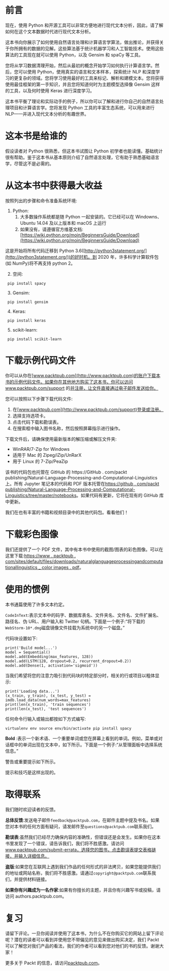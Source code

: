

# 前言

现在，使用 Python 和开源工具可以非常方便地进行现代文本分析，因此，请了解如何在这个文本数据时代进行现代文本分析。

这本书向你展示了如何使用自然语言处理和计算语言学算法，做出推论，并获得关于你所拥有的数据的见解。这些算法基于统计机器学习和人工智能技术。使用这些算法的工具现在就可以使用 Python，以及 Gensim 和 spaCy 等工具。

您将从学习数据清理开始，然后从最初的概念开始学习如何执行计算语言学。然后，您可以使用 Python，使用真实的语言和文本样本，探索统计 NLP 和深度学习的更复杂的领域。您将学习使用最好的工具来标记、解析和建模文本。您将获得使用最佳框架的第一手知识，并且您将知道何时为主题模型选择像 Gensim 这样的工具，以及何时使用 Keras 进行深度学习。

这本书平衡了理论和实际动手的例子，所以你可以了解和进行你自己的自然语言处理项目和计算语言学。您将发现 Python 工具的丰富生态系统，可以用来进行 NLP——并进入现代文本分析的有趣世界。



# 这本书是给谁的

假设读者对 Python 很熟悉，但这本书试图让 Python 初学者也能读懂。基础统计很有帮助。鉴于这本书从基本原则介绍了自然语言处理，它有助于熟悉基础语言学，尽管这不是必需的。



# 从这本书中获得最大收益

按照列出的步骤和命令准备系统环境:

1.  Python:
    1.  大多数操作系统都是随 Python 一起安装的。它已经可以在 Windowns、Ubuntu 14.04 及以上版本和 macOS 上运行
    2.  如果没有，请遵循官方维基文档:[https://wiki.python.org/moin/BeginnersGuide/Download](https://wiki.python.org/moin/BeginnersGuide/Download)

这是开始将所有代码迁移到 Python 3.6([http://python3statement.org/](http://python3statement.org/))的好时机。到 2020 年，许多科学计算软件包(如 NumPy)将不再支持 python 2。

2.  空间:

```
 pip install spacy 
```

3.  Gensim:

```
 pip install gensim
```

4.  Keras:

```
 pip install keras
```

5.  scikit-learn:

```
 pip install scikit-learn
```



# 下载示例代码文件

你可以从你在[www.packtpub.com](http://www.packtpub.com)的账户下载本书的示例代码文件。如果你在其他地方购买了这本书，你可以访问 www.packtpub.com/support 的[并注册，让文件直接通过电子邮件发送给你。](http://www.packtpub.com/support)

您可以按照以下步骤下载代码文件:

1.  在[www.packtpub.com](http://www.packtpub.com/support)登录或注册。
2.  选择支持选项卡。
3.  点击代码下载和勘误表。
4.  在搜索框中输入图书名称，然后按照屏幕指示进行操作。

下载文件后，请确保使用最新版本的解压缩或解压文件夹:

*   WinRAR/7-Zip for Windows
*   适用于 Mac 的 Zipeg/iZip/UnRarX
*   用于 Linux 的 7-Zip/PeaZip

该书的代码包也托管在 GitHub 的 https://GitHub . com/packt publishing/Natural-Language-Processing-and-Computational-Linguistics 上。所有 Jupyter 笔记本的代码和 PDF 版本托管在[https://github . com/packt publishing/Natural-Language-Processing-and-Computational-Linguistics/tree/master/notebooks](https://github.com/PacktPublishing/Natural-Language-Processing-and-Computational-Linguistics/tree/master/notebooks)。如果代码有更新，它将在现有的 GitHub 库中更新。

我们在也有丰富的书籍和视频目录中的其他代码包。看看他们！



# 下载彩色图像

我们还提供了一个 PDF 文件，其中有本书中使用的截图/图表的彩色图像。可以在这里下载:[https://www . packtpub . com/sites/default/files/downloads/naturalglanguageprocessingandcomputationallinguistics _ color images . pdf](https://www.packtpub.com/sites/default/files/downloads/NaturalLanguageProcessingandComputationalLinguistics_ColorImages.pdf)。



# 使用的惯例

本书通篇使用了许多文本约定。

`CodeInText`:表示文本中的码字、数据库表名、文件夹名、文件名、文件扩展名、路径名、伪 URL、用户输入和 Twitter 句柄。下面是一个例子:“将下载的`WebStorm-10*.dmg`磁盘镜像文件挂载为系统中的另一个磁盘。”

代码块设置如下:

```
print('Build model...')
model = Sequential()
model.add(Embedding(max_features, 128))
model.add(LSTM(128, dropout=0.2, recurrent_dropout=0.2))
model.add(Dense(1, activation='sigmoid'))
```

当我们希望将您的注意力吸引到代码块的特定部分时，相关的行或项目以粗体显示:

```
print('Loading data...')
(x_train, y_train), (x_test, y_test) = imdb.load_data(num_words=max_features)
print(len(x_train), 'train sequences')
print(len(x_test), 'test sequences')
```

任何命令行输入或输出都按如下方式编写:

```
virtualenv env source env/bin/activate pip install spacy
```

**Bold** :表示一个新术语、一个重要单词或您在屏幕上看到的单词。例如，菜单或对话框中的单词出现在文本中，如下所示。下面是一个例子:“从管理面板中选择系统信息。”

警告或重要提示如下所示。

提示和技巧是这样出现的。



# 取得联系

我们随时欢迎读者的反馈。

**总体反馈**:发送电子邮件`feedback@packtpub.com`，在邮件主题中提及书名。如果您对本书的任何方面有疑问，请发邮件至`questions@packtpub.com`联系我们。

**勘误表**:虽然我们已经尽力确保内容的准确性，但错误还是会发生。如果你在这本书里发现了一个错误，请告诉我们，我们将不胜感激。请访问 www.packtpub.com/submit-errata，选择您的图书，点击勘误表提交表格链接，并输入详细信息。

**盗版**:如果您在互联网上遇到我们作品的任何形式的非法拷贝，如果您能提供我们的地址或网站名称，我们将不胜感激。请通过`copyright@packtpub.com`联系我们，并提供材料链接。

**如果你有兴趣成为一名作家**:如果有你擅长的主题，并且你有兴趣写书或投稿，请访问 authors.packtpub.com。



# 复习

请留下评论。一旦你阅读并使用了这本书，为什么不在你购买它的网站上留下评论呢？潜在的读者可以看到并使用您不带偏见的意见来做出购买决定，我们 Packt 可以了解您对我们产品的看法，我们的作者可以看到您对他们的书的反馈。谢谢大家！

更多关于 Packt 的信息，请访问[packtpub.com](https://www.packtpub.com/)。